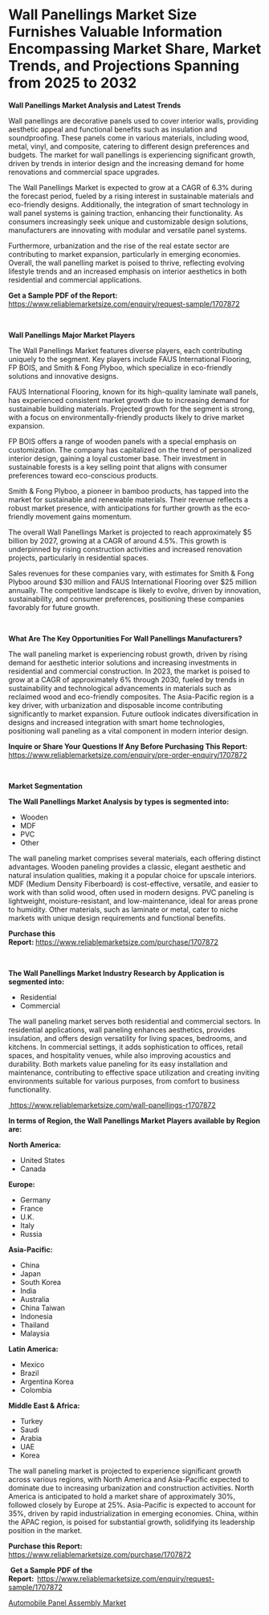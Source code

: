 <p><h1>Wall Panellings Market Size Furnishes Valuable Information Encompassing Market Share, Market Trends, and Projections Spanning from 2025 to 2032</h1></p><p><strong>Wall Panellings Market Analysis and Latest Trends</strong></p>
<p><p>Wall panellings are decorative panels used to cover interior walls, providing aesthetic appeal and functional benefits such as insulation and soundproofing. These panels come in various materials, including wood, metal, vinyl, and composite, catering to different design preferences and budgets. The market for wall panellings is experiencing significant growth, driven by trends in interior design and the increasing demand for home renovations and commercial space upgrades. </p><p>The Wall Panellings Market is expected to grow at a CAGR of 6.3% during the forecast period, fueled by a rising interest in sustainable materials and eco-friendly designs. Additionally, the integration of smart technology in wall panel systems is gaining traction, enhancing their functionality. As consumers increasingly seek unique and customizable design solutions, manufacturers are innovating with modular and versatile panel systems. </p><p>Furthermore, urbanization and the rise of the real estate sector are contributing to market expansion, particularly in emerging economies. Overall, the wall panelling market is poised to thrive, reflecting evolving lifestyle trends and an increased emphasis on interior aesthetics in both residential and commercial applications.</p></p>
<p><strong>Get a Sample PDF of the Report:&nbsp;</strong> <a href="https://www.reliablemarketsize.com/enquiry/request-sample/1707872?utm_campaign=1103&utm_medium=2&utm_source=Github&utm_content=ia&utm_term=25032025&utm_id=wall-panellings">https://www.reliablemarketsize.com/enquiry/request-sample/1707872</a></p>
<p>&nbsp;</p>
<p><strong>Wall Panellings Major Market Players</strong></p>
<p><p>The Wall Panellings Market features diverse players, each contributing uniquely to the segment. Key players include FAUS International Flooring, FP BOIS, and Smith & Fong Plyboo, which specialize in eco-friendly solutions and innovative designs. </p><p>FAUS International Flooring, known for its high-quality laminate wall panels, has experienced consistent market growth due to increasing demand for sustainable building materials. Projected growth for the segment is strong, with a focus on environmentally-friendly products likely to drive market expansion. </p><p>FP BOIS offers a range of wooden panels with a special emphasis on customization. The company has capitalized on the trend of personalized interior design, gaining a loyal customer base. Their investment in sustainable forests is a key selling point that aligns with consumer preferences toward eco-conscious products.</p><p>Smith & Fong Plyboo, a pioneer in bamboo products, has tapped into the market for sustainable and renewable materials. Their revenue reflects a robust market presence, with anticipations for further growth as the eco-friendly movement gains momentum.</p><p>The overall Wall Panellings Market is projected to reach approximately $5 billion by 2027, growing at a CAGR of around 4.5%. This growth is underpinned by rising construction activities and increased renovation projects, particularly in residential spaces.</p><p>Sales revenues for these companies vary, with estimates for Smith & Fong Plyboo around $30 million and FAUS International Flooring over $25 million annually. The competitive landscape is likely to evolve, driven by innovation, sustainability, and consumer preferences, positioning these companies favorably for future growth.</p></p>
<p>&nbsp;</p>
<p><strong>What Are The Key Opportunities For Wall Panellings Manufacturers?</strong></p>
<p><p>The wall paneling market is experiencing robust growth, driven by rising demand for aesthetic interior solutions and increasing investments in residential and commercial construction. In 2023, the market is poised to grow at a CAGR of approximately 6% through 2030, fueled by trends in sustainability and technological advancements in materials such as reclaimed wood and eco-friendly composites. The Asia-Pacific region is a key driver, with urbanization and disposable income contributing significantly to market expansion. Future outlook indicates diversification in designs and increased integration with smart home technologies, positioning wall paneling as a vital component in modern interior design.</p></p>
<p><strong>Inquire or Share Your Questions If Any Before Purchasing This Report:</strong> <a href="https://www.reliablemarketsize.com/enquiry/pre-order-enquiry/1707872?utm_campaign=1103&utm_medium=2&utm_source=Github&utm_content=ia&utm_term=25032025&utm_id=wall-panellings">https://www.reliablemarketsize.com/enquiry/pre-order-enquiry/1707872</a></p>
<p>&nbsp;</p>
<p><strong>Market Segmentation</strong></p>
<p><strong>The Wall Panellings Market Analysis by types is segmented into:</strong></p>
<p><ul><li>Wooden</li><li>MDF</li><li>PVC</li><li>Other</li></ul></p>
<p><p>The wall paneling market comprises several materials, each offering distinct advantages. Wooden paneling provides a classic, elegant aesthetic and natural insulation qualities, making it a popular choice for upscale interiors. MDF (Medium Density Fiberboard) is cost-effective, versatile, and easier to work with than solid wood, often used in modern designs. PVC paneling is lightweight, moisture-resistant, and low-maintenance, ideal for areas prone to humidity. Other materials, such as laminate or metal, cater to niche markets with unique design requirements and functional benefits.</p></p>
<p><strong>Purchase this Report:&nbsp;</strong><a href="https://www.reliablemarketsize.com/purchase/1707872?utm_campaign=1103&utm_medium=2&utm_source=Github&utm_content=ia&utm_term=25032025&utm_id=wall-panellings">https://www.reliablemarketsize.com/purchase/1707872</a></p>
<p>&nbsp;</p>
<p><strong>The Wall Panellings Market Industry Research by Application is segmented into:</strong></p>
<p><ul><li>Residential</li><li>Commercial</li></ul></p>
<p><p>The wall paneling market serves both residential and commercial sectors. In residential applications, wall paneling enhances aesthetics, provides insulation, and offers design versatility for living spaces, bedrooms, and kitchens. In commercial settings, it adds sophistication to offices, retail spaces, and hospitality venues, while also improving acoustics and durability. Both markets value paneling for its easy installation and maintenance, contributing to effective space utilization and creating inviting environments suitable for various purposes, from comfort to business functionality.</p></p>
<p><a href="https://www.reliablemarketsize.com/wall-panellings-r1707872?utm_campaign=1103&utm_medium=2&utm_source=Github&utm_content=ia&utm_term=25032025&utm_id=wall-panellings">&nbsp;https://www.reliablemarketsize.com/wall-panellings-r1707872</a></p>
<p><strong>In terms of Region, the Wall Panellings Market Players available by Region are:</strong></p>
<p>
    <p> <strong> North America: </strong>
        <ul>
            <li>United States</li>
            <li>Canada</li>
        </ul>
        </p> 
    <p> <strong> Europe: </strong>
        <ul>
            <li>Germany</li>
            <li>France</li>
            <li>U.K.</li>
            <li>Italy</li>
            <li>Russia</li>
        </ul>
        </p> 
    <p> <strong> Asia-Pacific: </strong>
        <ul>
            <li>China</li>
            <li>Japan</li>
            <li>South Korea</li>
            <li>India</li>
            <li>Australia</li>
            <li>China Taiwan</li>
            <li>Indonesia</li>
            <li>Thailand</li>
            <li>Malaysia</li>
        </ul>
        </p> 
    <p> <strong> Latin America: </strong>
        <ul>
            <li>Mexico</li>
            <li>Brazil</li>
            <li>Argentina Korea</li>
            <li>Colombia</li>
        </ul>
        </p> 
    <p> <strong> Middle East & Africa: </strong>
        <ul>
            <li>Turkey</li>
            <li>Saudi</li>
            <li>Arabia</li>
            <li>UAE</li>
            <li>Korea</li>
        </ul>
    </p>
    </p>
<p><p>The wall paneling market is projected to experience significant growth across various regions, with North America and Asia-Pacific expected to dominate due to increasing urbanization and construction activities. North America is anticipated to hold a market share of approximately 30%, followed closely by Europe at 25%. Asia-Pacific is expected to account for 35%, driven by rapid industrialization in emerging economies. China, within the APAC region, is poised for substantial growth, solidifying its leadership position in the market.</p></p>
<p><strong>Purchase this Report: </strong><a href="https://www.reliablemarketsize.com/purchase/1707872?utm_campaign=1103&utm_medium=2&utm_source=Github&utm_content=ia&utm_term=25032025&utm_id=wall-panellings">https://www.reliablemarketsize.com/purchase/1707872</a></p>
<p>&nbsp;<strong>Get a Sample PDF of the Report:&nbsp;&nbsp;</strong><a href="https://www.reliablemarketsize.com/enquiry/request-sample/1707872?utm_campaign=1103&utm_medium=2&utm_source=Github&utm_content=ia&utm_term=25032025&utm_id=wall-panellings">https://www.reliablemarketsize.com/enquiry/request-sample/1707872</a></p>
<p><strong></strong></p>
<p><p><a href="https://github.com/gdfhhhj/Market-Research-Report-List-7/blob/main/automobile-panel-assembly-market.md?utm_campaign=1103&utm_medium=2&utm_source=Github&utm_content=ia&utm_term=25032025&utm_id=wall-panellings">Automobile Panel Assembly Market</a></p></p>